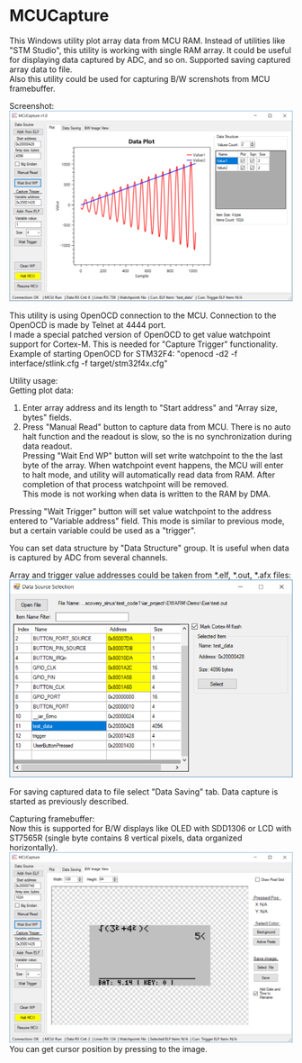 # MCUCapture
This Windows utility plot array data from MCU RAM. Instead of utilities like "STM Studio", this utility is working with single RAM array. 
It could be useful for displaying data captured by ADC, and so on. Supported saving captured array data to file.  
Also this utility could be used for capturing B/W screnshots from MCU framebuffer.  
  
Screenshot:
![Alt text](Screenshots/picture1.png?raw=true "Image")  

This utility is using OpenOCD connection to the MCU. Connection to the OpenOCD is made by Telnet at 4444 port.  
I made a special patched version of OpenOCD to get value watchpoint support for Cortex-M. This is needed for "Capture Trigger" functionality. 
Example of starting OpenOCD for STM32F4: "openocd -d2 -f interface/stlink.cfg -f target/stm32f4x.cfg"  

Utility usage:  
Getting plot data:  
1. Enter array address and its length to "Start address" and "Array size, bytes" fields.
2. Press "Manual Read" button to capture data from MCU. There is no auto halt function and the readout is slow, so the is no synchronization during data readout.  
Pressing "Wait End WP" button will set write watchpoint to the the last byte of the array. When watchpoint event happens, 
the MCU will enter to halt mode, and utility will automatically read data from RAM. After completion of that process watchpoint will be removed.  
This mode is not working when data is written to the RAM by DMA.  
  
Pressing "Wait Trigger" button will set value watchpoint to the address entered to "Variable address" field. This mode is similar to previous mode, 
but a certain variable could be used as a "trigger".

You can set data structure by "Data Structure" group. It is useful when data is captured by ADC from several channels.  

Array and trigger value addresses could be taken from *.elf, *.out, *.afx files:  
![Alt text](Screenshots/picture3.png?raw=true "Image")  

For saving captured data to file select "Data Saving" tab. Data capture is started as previously described.  

Capturing framebuffer:  
Now this is supported for B/W displays like OLED with SDD1306 or LCD with ST7565R (single byte contains 8 vertical pixels, data organized horizontally).  
![Alt text](Screenshots/picture2.png?raw=true "Image")  
You can get cursor position by pressing to the image.

  



